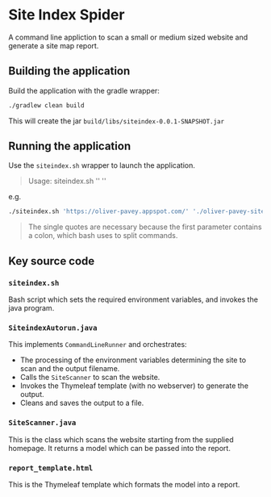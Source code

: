 # Site Index Spider

A command line appliction to scan a small or medium sized website and generate a site map report.

## Building the application

Build the application with the gradle wrapper:

```bash
./gradlew clean build
```

This will create the jar `build/libs/siteindex-0.0.1-SNAPSHOT.jar`

## Running the application

Use the `siteindex.sh` wrapper to launch the application.

> Usage: siteindex.sh '<homepage-url>' '<output-file>'

e.g.

```bash
./siteindex.sh 'https://oliver-pavey.appspot.com/' './oliver-pavey-siteindex.html'
```

> The single quotes are necessary because the first parameter contains a colon, 
> which bash uses to split commands. 

## Key source code

### `siteindex.sh`

Bash script which sets the required environment variables, and invokes the java program.

### `SiteindexAutorun.java`

This implements `CommandLineRunner` and orchestrates:

- The processing of the environment variables determining the site to scan and the output filename.
- Calls the `SiteScanner` to scan the website.
- Invokes the Thymeleaf template (with no webserver) to generate the output.
- Cleans and saves the output to a file.

### `SiteScanner.java`

This is the class which scans the website starting from the supplied homepage.
It returns a model which can be passed into the report.

### `report_template.html`

This is the Thymeleaf template which formats the model into a report.
